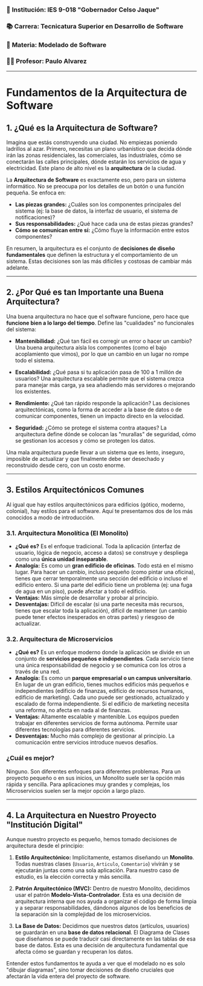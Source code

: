 ### 🏫 **Institución:** IES 9-018 "Gobernador Celso Jaque"
### 📚 **Carrera:** Tecnicatura Superior en Desarrollo de Software
### 📖 **Materia:** Modelado de Software
### 👨‍🏫 **Profesor:** Paulo Alvarez
---
# Fundamentos de la Arquitectura de Software

## 1. ¿Qué es la Arquitectura de Software?

Imagina que estás construyendo una ciudad. No empiezas poniendo ladrillos al azar. Primero, necesitas un plano urbanístico que decida dónde irán las zonas residenciales, las comerciales, las industriales, cómo se conectarán las calles principales, dónde estarán los servicios de agua y electricidad. Este plano de alto nivel es la **arquitectura** de la ciudad.

La **Arquitectura de Software** es exactamente eso, pero para un sistema informático. No se preocupa por los detalles de un botón o una función pequeña. Se enfoca en:

*   **Las piezas grandes:** ¿Cuáles son los componentes principales del sistema (ej: la base de datos, la interfaz de usuario, el sistema de notificaciones)?
*   **Sus responsabilidades:** ¿Qué hace cada una de estas piezas grandes?
*   **Cómo se comunican entre sí:** ¿Cómo fluye la información entre estos componentes?

En resumen, la arquitectura es el conjunto de **decisiones de diseño fundamentales** que definen la estructura y el comportamiento de un sistema. Estas decisiones son las más difíciles y costosas de cambiar más adelante.

---

## 2. ¿Por Qué es tan Importante una Buena Arquitectura?

Una buena arquitectura no hace que el software funcione, pero hace que **funcione bien a lo largo del tiempo**. Define las "cualidades" no funcionales del sistema:

*   **Mantenibilidad:** ¿Qué tan fácil es corregir un error o hacer un cambio? Una buena arquitectura aísla los componentes (como el bajo acoplamiento que vimos), por lo que un cambio en un lugar no rompe todo el sistema.

*   **Escalabilidad:** ¿Qué pasa si tu aplicación pasa de 100 a 1 millón de usuarios? Una arquitectura escalable permite que el sistema crezca para manejar más carga, ya sea añadiendo más servidores o mejorando los existentes.

*   **Rendimiento:** ¿Qué tan rápido responde la aplicación? Las decisiones arquitectónicas, como la forma de acceder a la base de datos o de comunicar componentes, tienen un impacto directo en la velocidad.

*   **Seguridad:** ¿Cómo se protege el sistema contra ataques? La arquitectura define dónde se colocan las "murallas" de seguridad, cómo se gestionan los accesos y cómo se protegen los datos.

Una mala arquitectura puede llevar a un sistema que es lento, inseguro, imposible de actualizar y que finalmente debe ser desechado y reconstruido desde cero, con un costo enorme.

---

## 3. Estilos Arquitectónicos Comunes

Al igual que hay estilos arquitectónicos para edificios (gótico, moderno, colonial), hay estilos para el software. Aquí te presentamos dos de los más conocidos a modo de introducción.

### 3.1. Arquitectura Monolítica (El Monolito)

*   **¿Qué es?** Es el enfoque tradicional. Toda la aplicación (interfaz de usuario, lógica de negocio, acceso a datos) se construye y despliega como una **única unidad inseparable**.
*   **Analogía:** Es como un **gran edificio de oficinas**. Todo está en el mismo lugar. Para hacer un cambio, incluso pequeño (como pintar una oficina), tienes que cerrar temporalmente una sección del edificio o incluso el edificio entero. Si una parte del edificio tiene un problema (ej: una fuga de agua en un piso), puede afectar a todo el edificio.
*   **Ventajas:** Más simple de desarrollar y probar al principio.
*   **Desventajas:** Difícil de escalar (si una parte necesita más recursos, tienes que escalar toda la aplicación), difícil de mantener (un cambio puede tener efectos inesperados en otras partes) y riesgoso de actualizar.

### 3.2. Arquitectura de Microservicios

*   **¿Qué es?** Es un enfoque moderno donde la aplicación se divide en un conjunto de **servicios pequeños e independientes**. Cada servicio tiene una única responsabilidad de negocio y se comunica con los otros a través de una red.
*   **Analogía:** Es como un **parque empresarial o un campus universitario**. En lugar de un gran edificio, tienes muchos edificios más pequeños e independientes (edificio de finanzas, edificio de recursos humanos, edificio de marketing). Cada uno puede ser gestionado, actualizado y escalado de forma independiente. Si el edificio de marketing necesita una reforma, no afecta en nada al de finanzas.
*   **Ventajas:** Altamente escalable y mantenible. Los equipos pueden trabajar en diferentes servicios de forma autónoma. Permite usar diferentes tecnologías para diferentes servicios.
*   **Desventajas:** Mucho más complejo de gestionar al principio. La comunicación entre servicios introduce nuevos desafíos.

### ¿Cuál es mejor? 

Ninguno. Son diferentes enfoques para diferentes problemas. Para un proyecto pequeño o en sus inicios, un Monolito suele ser la opción más rápida y sencilla. Para aplicaciones muy grandes y complejas, los Microservicios suelen ser la mejor opción a largo plazo.

---

## 4. La Arquitectura en Nuestro Proyecto "Institución Digital"

Aunque nuestro proyecto es pequeño, hemos tomado decisiones de arquitectura desde el principio:

1.  **Estilo Arquitectónico:** Implícitamente, estamos diseñando un **Monolito**. Todas nuestras clases (`Usuario`, `Articulo`, `Comentario`) vivirán y se ejecutarán juntas como una sola aplicación. Para nuestro caso de estudio, es la elección correcta y más sencilla.

2.  **Patrón Arquitectónico (MVC):** Dentro de nuestro Monolito, decidimos usar el patrón **Modelo-Vista-Controlador**. Esta es una decisión de arquitectura interna que nos ayuda a organizar el código de forma limpia y a separar responsabilidades, dándonos algunos de los beneficios de la separación sin la complejidad de los microservicios.

3.  **La Base de Datos:** Decidimos que nuestros datos (artículos, usuarios) se guardarán en una **base de datos relacional**. El Diagrama de Clases que diseñamos se puede traducir casi directamente en las tablas de esa base de datos. Esta es una decisión de arquitectura fundamental que afecta cómo se guardan y recuperan los datos.

Entender estos fundamentos te ayuda a ver que el modelado no es solo "dibujar diagramas", sino tomar decisiones de diseño cruciales que afectarán la vida entera del proyecto de software.

